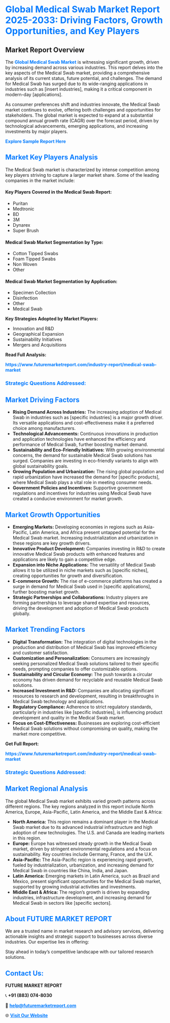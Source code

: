 <h1 style="color: #007BFF;">Global Medical Swab Market Report 2025-2033: Driving Factors, Growth Opportunities, and Key Players</h1>

<section id="overview">
<h2>Market Report Overview</h2>
<p>The <a href="https://www.futuremarketreport.com/industry-report/medical-swab-market" style="color: #007BFF; text-decoration: none;"><strong>Global Medical Swab Market</strong></a> is witnessing significant growth, driven by increasing demand across various industries. This report delves into the key aspects of the Medical Swab market, providing a comprehensive analysis of its current status, future potential, and challenges. The demand for Medical Swab has surged due to its wide-ranging applications in industries such as [insert industries], making it a critical component in modern-day [applications].</p>
<p>As consumer preferences shift and industries innovate, the Medical Swab market continues to evolve, offering both challenges and opportunities for stakeholders. The global market is expected to expand at a substantial compound annual growth rate (CAGR) over the forecast period, driven by technological advancements, emerging applications, and increasing investments by major players.</p>
</section>

<section id="overview">
<p><a href="https://www.futuremarketreport.com/request-sample/reportId=121894" style="color: #007BFF; text-decoration: none;"><strong>Explore Sample Report Here</strong></a></p>
</section>

<section id="key-players">
<h2 style="color: #007BFF;">Market Key Players Analysis</h2>
<p>The Medical Swab market is characterized by intense competition among key players striving to capture a larger market share. Some of the leading companies in the market include:</p>
<h4>Key Players Covered in the Medical Swab Report:</h4>
<ul><li>Puritan</li><li>Medtronic</li><li>BD</li><li>3M</li><li>Dynarex</li><li>Super Brush</li></ul>
<h4>Medical Swab Market Segmentation by Type:</h4>
<ul><li>Cotton Tipped Swabs</li><li>Foam Tipped Swabs</li><li>Non Woven</li><li>Other</li></ul>

<h4>Medical Swab Market Segmentation by Application:</h4>
<ul><li>Specimen Collection</li><li>Disinfection</li><li>Other</li><li>Medical Swab</li></ul>
<p><strong>Key Strategies Adopted by Market Players:</strong></p>
<ul>
<li>Innovation and R&D</li>
<li>Geographical Expansion</li>
<li>Sustainability Initiatives</li>
<li>Mergers and Acquisitions</li>
</ul>
</section>

<section>
<p><strong>Read Full Analysis: </strong></p><a href="https://www.futuremarketreport.com/industry-report/medical-swab-market" style="color: #007BFF; text-decoration: none;"><strong>https://www.futuremarketreport.com/industry-report/medical-swab-market</strong></a>
<h3 style="color: #007BFF;">Strategic Questions Addressed:</h3>
</section>

<section id="driving-factors">
<h2 style="color: #007BFF;">Market Driving Factors</h2>
<ul>
<li><strong>Rising Demand Across Industries:</strong> The increasing adoption of Medical Swab in industries such as [specific industries] is a major growth driver. Its versatile applications and cost-effectiveness make it a preferred choice among manufacturers.</li>
<li><strong>Technological Advancements:</strong> Continuous innovations in production and application technologies have enhanced the efficiency and performance of Medical Swab, further boosting market demand.</li>
<li><strong>Sustainability and Eco-Friendly Initiatives:</strong> With growing environmental concerns, the demand for sustainable Medical Swab solutions has surged. Companies are investing in eco-friendly variants to align with global sustainability goals.</li>
<li><strong>Growing Population and Urbanization:</strong> The rising global population and rapid urbanization have increased the demand for [specific products], where Medical Swab plays a vital role in meeting consumer needs.</li>
<li><strong>Government Policies and Incentives:</strong> Supportive government regulations and incentives for industries using Medical Swab have created a conducive environment for market growth.</li>
</ul>
</section>

<section id="growth-opportunities">
<h2 style="color: #007BFF;">Market Growth Opportunities</h2>
<ul>
<li><strong>Emerging Markets:</strong> Developing economies in regions such as Asia-Pacific, Latin America, and Africa present untapped potential for the Medical Swab market. Increasing industrialization and urbanization in these regions are key growth drivers.</li>
<li><strong>Innovative Product Development:</strong> Companies investing in R&D to create innovative Medical Swab products with enhanced features and applications are likely to gain a competitive edge.</li>
<li><strong>Expansion into Niche Applications:</strong> The versatility of Medical Swab allows it to be utilized in niche markets such as [specific niches], creating opportunities for growth and diversification.</li>
<li><strong>E-commerce Growth:</strong> The rise of e-commerce platforms has created a surge in demand for Medical Swab used in [specific applications], further boosting market growth.</li>
<li><strong>Strategic Partnerships and Collaborations:</strong> Industry players are forming partnerships to leverage shared expertise and resources, driving the development and adoption of Medical Swab products globally.</li>
</ul>
</section>

<section id="trending-factors">
<h2 style="color: #007BFF;">Market Trending Factors</h2>
<ul>
<li><strong>Digital Transformation:</strong> The integration of digital technologies in the production and distribution of Medical Swab has improved efficiency and customer satisfaction.</li>
<li><strong>Customization and Personalization:</strong> Consumers are increasingly seeking personalized Medical Swab solutions tailored to their specific needs, prompting companies to offer customizable options.</li>
<li><strong>Sustainability and Circular Economy:</strong> The push towards a circular economy has driven demand for recyclable and reusable Medical Swab solutions.</li>
<li><strong>Increased Investment in R&D:</strong> Companies are allocating significant resources to research and development, resulting in breakthroughs in Medical Swab technology and applications.</li>
<li><strong>Regulatory Compliance:</strong> Adherence to strict regulatory standards, particularly in industries like [specific industries], is influencing product development and quality in the Medical Swab market.</li>
<li><strong>Focus on Cost-Effectiveness:</strong> Businesses are exploring cost-efficient Medical Swab solutions without compromising on quality, making the market more competitive.</li>
</ul>
</section>

<section>
<p><strong>Get Full Report: </strong></p><a href="https://www.futuremarketreport.com/industry-report/medical-swab-market" style="color: #007BFF; text-decoration: none;"><strong>https://www.futuremarketreport.com/industry-report/medical-swab-market</strong></a>
<h3 style="color: #007BFF;">Strategic Questions Addressed:</h3>
</section>


<section id="regional-analysis">
<h2 style="color: #007BFF;">Market Regional Analysis</h2>
<p>The global Medical Swab market exhibits varied growth patterns across different regions. The key regions analyzed in this report include North America, Europe, Asia-Pacific, Latin America, and the Middle East & Africa:</p>
<ul>
<li><strong>North America:</strong> This region remains a dominant player in the Medical Swab market due to its advanced industrial infrastructure and high adoption of new technologies. The U.S. and Canada are leading markets in this region.</li>
<li><strong>Europe:</strong> Europe has witnessed steady growth in the Medical Swab market, driven by stringent environmental regulations and a focus on sustainability. Key countries include Germany, France, and the U.K.</li>
<li><strong>Asia-Pacific:</strong> The Asia-Pacific region is experiencing rapid growth, fueled by industrialization, urbanization, and increasing demand for Medical Swab in countries like China, India, and Japan.</li>
<li><strong>Latin America:</strong> Emerging markets in Latin America, such as Brazil and Mexico, present significant opportunities for the Medical Swab market, supported by growing industrial activities and investments.</li>
<li><strong>Middle East & Africa:</strong> The region’s growth is driven by expanding industries, infrastructure development, and increasing demand for Medical Swab in sectors like [specific sectors].</li>
</ul>
</section>

<footer>
<h2 style="color: #007BFF;">About FUTURE MARKET REPORT</h2>
<p>We are a trusted name in market research and advisory services, delivering actionable insights and strategic support to businesses across diverse industries. Our expertise lies in offering:</p>

<p>Stay ahead in today’s competitive landscape with our tailored research solutions.</p>

<h2 style="color: #007BFF;">Contact Us:</h2>
<p><strong>FUTURE MARKET REPORT</strong></p>
<p>📞 <strong>+91 (883) 074-8030</strong></p>
<p>📧 <strong><a href="mailto:help@futuremarketreport.com" style="color: #007BFF;">help@futuremarketreport.com</a></strong></p>
<p>🌐 <strong><a href="https://www.futuremarketreport.com/" style="color: #007BFF;">Visit Our Website</a></strong></p>
</footer>
